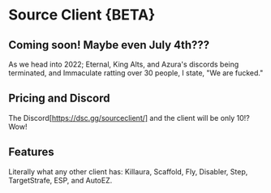 # Source Client {BETA}
## Coming soon! Maybe even July 4th???
As we head into 2022; Eternal, King Alts, and Azura's discords being terminated, and Immaculate ratting over 30 people, I state, "We are fucked."

## Pricing and Discord
The Discord[https://dsc.gg/sourceclient/] and the client will be only 10!? Wow!

## Features
Literally what any other client has:
Killaura,
Scaffold,
Fly,
Disabler,
Step,
TargetStrafe,
ESP,
and AutoEZ.
